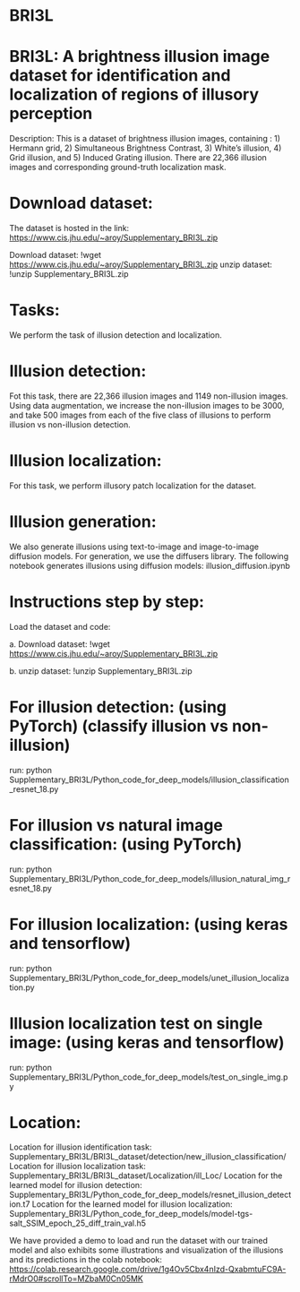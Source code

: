 # BRI3L

# BRI3L: A brightness illusion image dataset for identification and localization of regions of illusory perception

Description: This is a dataset of brightness illusion images, containing : 1) Hermann grid, 2) Simultaneous Brightness Contrast, 3) White’s illusion, 4) Grid illusion, and 5) Induced Grating illusion. There are 22,366 illusion images and corresponding ground-truth localization mask.

# Download dataset:

The dataset is hosted in the link: https://www.cis.jhu.edu/~aroy/Supplementary_BRI3L.zip

Download dataset: !wget https://www.cis.jhu.edu/~aroy/Supplementary_BRI3L.zip
unzip dataset: !unzip Supplementary_BRI3L.zip

# Tasks:

We perform the task of illusion detection and localization.

# Illusion detection: 

Fot this task, there are 22,366 illusion images and 1149 non-illusion images. Using data augmentation, we increase the non-illusion images to be 3000, and take 500 images from each of the five class of illusions to perform illusion vs non-illusion detection.

# Illusion localization: 

For this task, we perform illusory patch localization for the dataset.

# Illusion generation:

We also generate illusions using text-to-image and image-to-image diffusion models. For generation, we use the diffusers library. 
The following notebook generates illusions using diffusion models:  illusion_diffusion.ipynb


# Instructions step by step:

Load the dataset and code:

a. Download dataset: !wget https://www.cis.jhu.edu/~aroy/Supplementary_BRI3L.zip

b. unzip dataset: !unzip Supplementary_BRI3L.zip

# For illusion detection: (using PyTorch) (classify illusion vs non-illusion)

run: python Supplementary_BRI3L/Python_code_for_deep_models/illusion_classification_resnet_18.py

# For illusion vs natural image classification: (using PyTorch) 

run: python Supplementary_BRI3L/Python_code_for_deep_models/illusion_natural_img_resnet_18.py

# For illusion localization: (using keras and tensorflow) 

run: python Supplementary_BRI3L/Python_code_for_deep_models/unet_illusion_localization.py

# Illusion localization test on single image: (using keras and tensorflow) 

run: python Supplementary_BRI3L/Python_code_for_deep_models/test_on_single_img.py

# Location:

Location for illusion identification task: Supplementary_BRI3L/BRI3L_dataset/detection/new_illusion_classification/
Location for illusion localization task: Supplementary_BRI3L/BRI3L_dataset/Localization/ill_Loc/
Location for the learned model for illusion detection: Supplementary_BRI3L/Python_code_for_deep_models/resnet_illusion_detection.t7
Location for the learned model for illusion localization: Supplementary_BRI3L/Python_code_for_deep_models/model-tgs-salt_SSIM_epoch_25_diff_train_val.h5

We have provided a demo to load and run the dataset with our trained model and also exhibits some illustrations and visualization of the illusions and its predictions in the colab notebook: https://colab.research.google.com/drive/1g4Ov5Cbx4nIzd-QxabmtuFC9A-rMdrO0#scrollTo=MZbaM0Cn05MK
